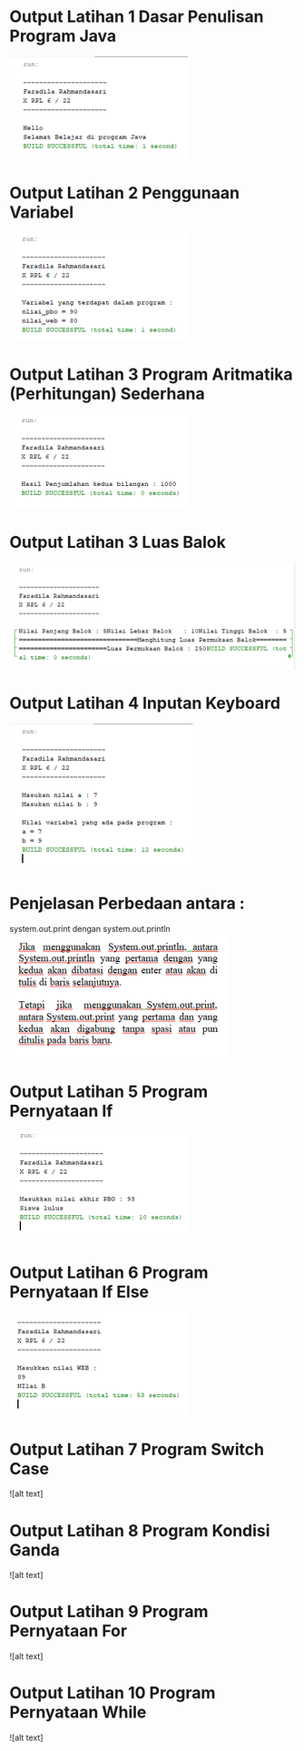 # Output Latihan 1 Dasar Penulisan Program Java
![alt text](https://github.com/FaradilaRahmandasari/Modul1/blob/master/Latihan%201%20Dasar%20Penulisan%20Program%20Java.PNG)
# Output Latihan 2 Penggunaan Variabel
![alt text](https://github.com/FaradilaRahmandasari/Modul1/blob/master/Latihan%202%20Penggunaan%20Variabel.PNG)
# Output Latihan 3 Program Aritmatika (Perhitungan) Sederhana
![alt text](https://github.com/FaradilaRahmandasari/Modul1/blob/master/Latihan%203%20Program%20Aritmatika.PNG)
# Output Latihan 3 Luas Balok
![alt text](https://github.com/FaradilaRahmandasari/Modul1/blob/master/Latihan%203%20Luas%20Balok.PNG)
# Output Latihan 4 Inputan Keyboard
![alt text](https://github.com/FaradilaRahmandasari/Modul1/blob/master/Latihan%204%20Inputan%20Keyboard.PNG)
# Penjelasan Perbedaan antara :
system.out.print dengan system.out.println
![alt text](https://github.com/FaradilaRahmandasari/Modul1/blob/master/Penjelasan%20Latihan%204.PNG)
# Output Latihan 5 Program Pernyataan If
![alt text](https://github.com/FaradilaRahmandasari/Modul1/blob/master/Latihan%205%20Program%20Pernyataan%20If.PNG)
# Output Latihan 6 Program Pernyataan If Else
![alt text](https://github.com/FaradilaRahmandasari/Modul1/blob/master/Latihan%206%20Program%20Pernyataan%20If%20Else.PNG)
# Output Latihan 7 Program Switch Case
![alt text]
# Output Latihan 8 Program Kondisi Ganda
![alt text]
# Output Latihan 9 Program Pernyataan For
![alt text]
# Output Latihan 10 Program Pernyataan While
![alt text]
